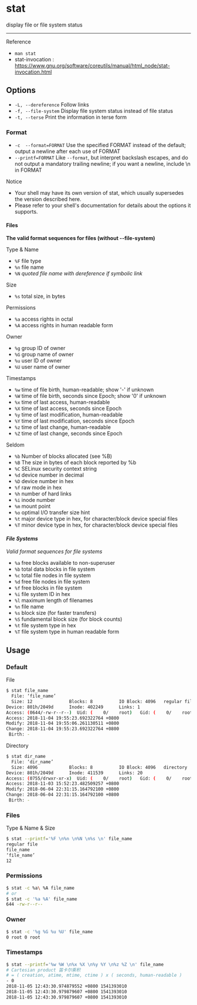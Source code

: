 # stat

display file or file system status

---

Reference

- `man stat`
- stat-invocation : https://www.gnu.org/software/coreutils/manual/html_node/stat-invocation.html

## Options

- `-L, --dereference` Follow links
- `-f, --file-system` Display file system status instead of file status
- `-t, --terse` Print the information in terse form

### Format

- `-c  --format=FORMAT` Use the specified FORMAT instead of the default; output a newline after each use of FORMAT
- `--printf=FORMAT` Like `--format`, but interpret backslash escapes, and do not output a mandatory trailing newline; if you want a newline, include \n in FORMAT

Notice

- Your shell may have its own version of stat, which usually supersedes the version described here.
- Please  refer to your shell's documentation for details about the options it supports.

#### Files

**The valid format sequences for files (without --file-system)**

Type & Name

- `%F` file type
- `%n` file name
- `%N` _quoted file name with dereference if symbolic link_

Size

- `%s` total size, in bytes

Permissions

- `%a` access rights in octal
- `%A` access rights in human readable form

Owner

- `%g` group ID of owner
- `%G` group name of owner
- `%u` user ID of owner
- `%U` user name of owner

Timestamps

- `%w` time of file birth, human-readable; show '-' if unknown
- `%W` time of file birth, seconds since Epoch; show '0' if unknown
- `%x` time of last access, human-readable
- `%X` time of last access, seconds since Epoch
- `%y` time of last modification, human-readable
- `%Y` time of last modification, seconds since Epoch
- `%z` time of last change, human-readable
- `%Z` time of last change, seconds since Epoch

Seldom

- `%b` Number of blocks allocated (see %B)
- `%B` The size in bytes of each block reported by %b
- `%C` SELinux security context string
- `%d` device number in decimal
- `%D` device number in hex
- `%f` raw mode in hex
- `%h` number of hard links
- `%i` inode number
- `%m` mount point
- `%o` optimal I/O transfer size hint
- `%t` major device type in hex, for character/block device special files
- `%T` minor device type in hex, for character/block device special files

#### _File Systems_

_Valid format sequences for file systems_

- `%a` free blocks available to non-superuser
- `%b` total data blocks in file system
- `%c` total file nodes in file system
- `%d` free file nodes in file system
- `%f` free blocks in file system
- `%i` file system ID in hex
- `%l` maximum length of filenames
- `%n` file name
- `%s` block size (for faster transfers)
- `%S` fundamental block size (for block counts)
- `%t` file system type in hex
- `%T` file system type in human readable form

## Usage

### Default

File

```bash
$ stat file_name
  File: ‘file_name’
  Size: 12              Blocks: 8          IO Block: 4096   regular file
Device: 801h/2049d      Inode: 402249      Links: 1
Access: (0644/-rw-r--r--)  Uid: (    0/    root)   Gid: (    0/    root)
Access: 2018-11-04 19:55:23.692322764 +0800
Modify: 2018-11-04 19:55:06.261130511 +0800
Change: 2018-11-04 19:55:23.692322764 +0800
 Birth: -
```

Directory

```bash
$ stat dir_name
  File: ‘dir_name’
  Size: 4096            Blocks: 8          IO Block: 4096   directory
Device: 801h/2049d      Inode: 411539      Links: 20
Access: (0755/drwxr-xr-x)  Uid: (    0/    root)   Gid: (    0/    root)
Access: 2018-11-03 15:52:23.482509257 +0800
Modify: 2018-06-04 22:31:15.164792100 +0800
Change: 2018-06-04 22:31:15.164792100 +0800
 Birth: -
```

### Files

Type & Name & Size

```bash
$ stat --printf='%F \n%n \n%N \n%s \n' file_name
regular file
file_name
‘file_name’
12
```

### Permissions

```bash
$ stat -c %a\ %A file_name
# or
$ stat -c '%a %A' file_name
644 -rw-r--r--
```

### Owner

```bash
$ stat -c '%g %G %u %U' file_name
0 root 0 root
```

### Timestamps

```bash
$ stat --printf='%w %W \n%x %X \n%y %Y \n%z %Z \n' file_name
# Cartesian product 笛卡尔乘积
# = ( creation, atime, mtime, ctime ) x ( seconds, human-readable )
- 0
2018-11-05 12:43:30.974879552 +0800 1541393010
2018-11-05 12:43:30.979879607 +0800 1541393010
2018-11-05 12:43:30.979879607 +0800 1541393010
```
